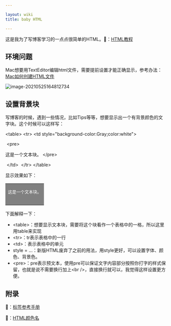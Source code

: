 ```yaml
---

layout: wiki
title: baby HTML

---
```


这是我为了写博客学习的一点点很简单的HTML。🔗：[HTML教程](https://www.w3school.com.cn/h.asp)

## 环境问题

Mac想要用TextEditor编辑html文件，需要提前设置才能正确显示，参考办法：[Mac如何创建HTML文件](https://www.jianshu.com/p/f8b21918ba36)

![image-20210525164812734](/images/posts/20210521.png)

## 设置背景块

写博客的时候，遇到一些情况，比如Tips等等，想要显示出一个有背景颜色的文字块。这个时候可以这样写：

\<table>
    \<tr>
        \<td style="background-color:Gray;color:white">

​			\<pre>

这是一个文本块。
            \</pre>

​		\</td>
​    \</tr>
\</table>

显示效果如下：

<table>
    <tr>
        <td style="background-color:Gray;color:white">
            <pre>
这是一个文本块。
            </pre>
        </td>
    </tr>
</table>

下面解释一下：

- \<table>：想要显示文本块，需要将这个块看作一个表格中的一格，所以这里用table来实现
- \<tr>：tr表示表格中的一行
- \<td>：表示表格中的单元
- style = ...：新版HTML废弃了之前的用法，用style更好，可以设置字体、颜色、背景色。
- \<pre>：pre表示预文本，使用pre可以保证文字内容部分按照你打字的样式保留，也就是说不需要换行加上\<br />，直接换行就可以，我觉得这样设置更方便。

## 附录

🔗：[标签参考手册](https://www.w3school.com.cn/tags/index.asp)

🔗：[HTML颜色名](https://www.w3school.com.cn/html/html_colornames.asp)